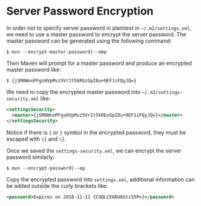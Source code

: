 # Server Password Encryption

In order not to specify server password in plaintext in `~/.m2/settings.xml`, we need to use a master password to encrypt the server password. The master password can be generated using the following command:

```console
$ mvn --encrypt-master-password|--emp
```

Then Maven will prompt for a master password and produce an encrypted master password like:

```console
$ {jSMOWnoPFgsHVpMvz5VrIt5kRbzGpI8u+9EF1iFQyJQ=}
```

We need to copy the encrypted master password into `~/.m2/settings-security.xml` like:

```xml
<settingsSecurity>
  <master>{jSMOWnoPFgsHVpMvz5VrIt5kRbzGpI8u+9EF1iFQyJQ=}</master>
</settingsSecurity>
```

Notice if there is `{` or `}` symbol in the encrypted password, they must be escaped with `\{` and `\}`.

Once we saved the `settings-security.xml`, we can encrypt the server password similarly:

```console
$ mvn --encrypt-password|--ep
```

Copy the encrypted password into `settings.xml`, additional information can be added outside the curly brackets like:

```xml
<password>Expires on 2018-11-11 {COQLCE6DU6GtcS5P=}</password>
```
